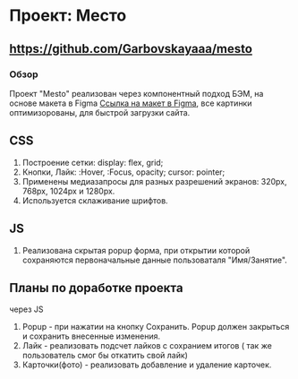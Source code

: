 # Проект: Место 
## https://github.com/Garbovskayaaa/mesto

### Обзор

Проект "Mesto" реализован через компонентный подход БЭМ, на основе макета в Figma [Ссылка на макет в Figma](https://www.figma.com/file/2cn9N9jSkmxD84oJik7xL7/JavaScript.-Sprint-4?node-id=0%3A1), все картинки оптимизорованы, для быстрой загрузки сайта.

## CSS
1) Построение сетки: display: flex, grid;
2) Кнопки, Лайк: :Hover, :Focus, opacity; cursor: pointer;
3) Применены медиазапросы для разных разрешений экранов: 320px, 768px, 1024px и 1280px.
4) Используется склаживание шрифтов.

## JS 
1) Реализована скрытая popup форма, при открытии которой сохраняются первоначальные данные пользоваталя "Имя/Занятие".

## Планы по доработке проекта
через JS
1) Popup - при нажатии на кнопку Сохранить. Popup должен закрыться и сохранить внесенные изменения.
2) Лайк - реализовать подсчет лайков с сохранием итогов ( так же пользователь смог бы откатить свой лайк)
3) Карточки(фото) - реализовать добавление и удаление карточек.